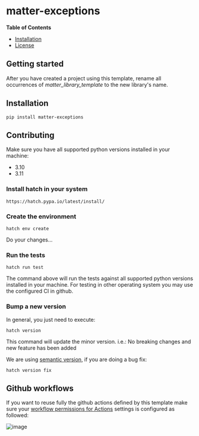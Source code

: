 # matter-exceptions

**Table of Contents**

- [Installation](#installation)
- [License](#license)

## Getting started

After you have created a project using this template, rename all occurrences of *matter_library_template*
to the new library's name.

## Installation

```console
pip install matter-exceptions
```

## Contributing

Make sure you have all supported python versions installed in your machine:

* 3.10
* 3.11

### Install hatch in your system

```https://hatch.pypa.io/latest/install/```

### Create the environment

```console
hatch env create
```

Do your changes...

### Run the tests

```console
hatch run test
```

The command above will run the tests against all supported python versions
installed in your machine. For testing in other operating system you may use the
configured CI in github. 

### Bump a new version

In general, you just need to execute:

```console
hatch version
```

This command will update the minor version. i.e.:
No breaking changes and new feature has been added

We are using [semantic version](https://semver.org/), if you are doing a bug fix:

```console
hatch version fix
```

## Github workflows

If you want to reuse fully the github actions defined by this template make sure your [workflow permissions for Actions](/settings/actions) settings is configured as followed: 


![image](https://user-images.githubusercontent.com/349498/227478670-37eed4c1-151a-4bd7-8e97-ed3395047942.png)

